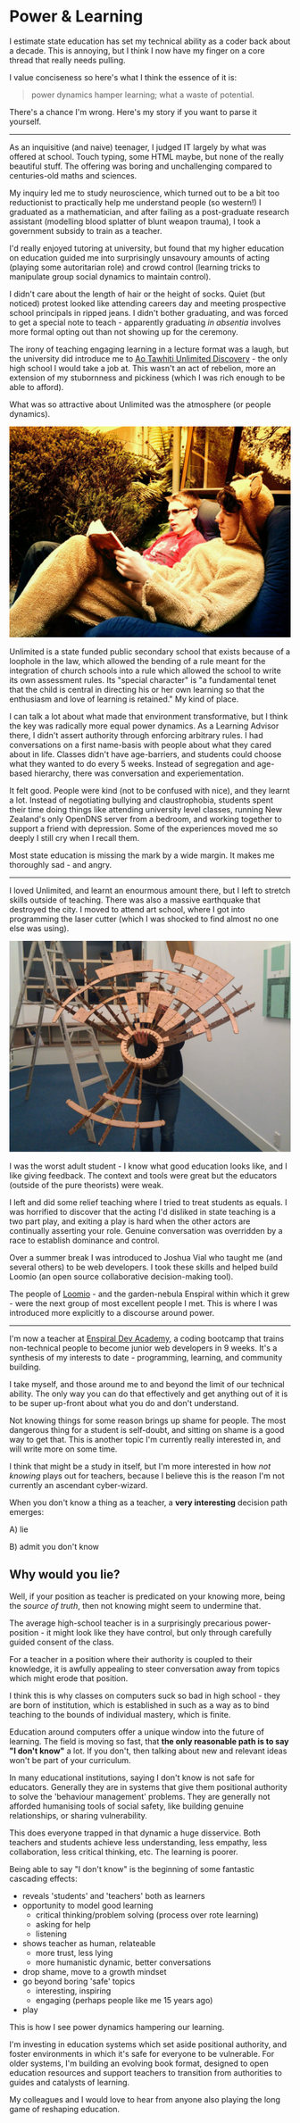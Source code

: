 # Power & Learning

I estimate state education has set my technical ability as a coder back about a decade.
This is annoying, but I think I now have my finger on a core thread that really needs pulling.

I value conciseness so here's what I think the essence of it is: 
> power dynamics hamper learning; what a waste of potential.

There's a chance I'm wrong. Here's my story if you want to parse it yourself.

---

As an inquisitive (and naive) teenager, I judged IT largely by what was offered at school.
Touch typing, some HTML maybe, but none of the really beautiful stuff.
The offering was boring and unchallenging compared to centuries-old maths and sciences. 

My inquiry led me to study neuroscience, which turned out to be a bit too reductionist to practically help me understand people (so western!)
I graduated as a mathematician, and after failing as a post-graduate research assistant (modelling blood splatter of blunt weapon trauma), I took a government subsidy to train as a teacher. 

I'd really enjoyed tutoring at university, but found that my higher education on education guided me into surprisingly unsavoury amounts of acting (playing some autoritarian role) and crowd control (learning tricks to manipulate group social dynamics to maintain control).

I didn't care about the length of hair or the height of socks.
Quiet (but noticed) protest looked like attending careers day and meeting prospective school principals in ripped jeans.
I didn't bother graduating, and was forced to get a special note to teach - apparently graduating _in absentia_ involves more formal opting out than not showing up for the ceremony.

The irony of teaching engaging learning in a lecture format was a laugh, but the university did introduce me to [Ao Tawhiti Unlimited Discovery](http://aotawhiti.school.nz/) - the only high school I would take a job at.
This wasn't an act of rebelion, more an extension of my stubornness and pickiness (which I was rich enough to be able to afford).

What was so attractive about Unlimited was the atmosphere (or people dynamics).

![Students at Unlimited](images/upt_learning.jpg "Students learning at Unlimited")


Unlimited is a state funded public secondary school that exists because of a loophole in the law, which allowed the bending of a rule meant for the integration of church schools into a rule which allowed the school to write its own assessment rules.
Its "special character" is "a fundamental tenet that the child is central in directing his or her own learning so that the enthusiasm and love of learning is retained."
My kind of place.

I can talk a lot about what made that environment transformative, but I think the key was radically more equal power dynamics.
As a Learning Advisor there, I didn't assert authority through enforcing arbitrary rules.
I had conversations on a first name-basis with people about what they cared about in life.
Classes didn't have age-barriers, and students could choose what they wanted to do every 5 weeks.
Instead of segregation and age-based hierarchy, there was conversation and experiementation.

It felt good.
People were kind (not to be confused with nice), and they learnt a lot.
Instead of negotiating bullying and claustrophobia, students spent their time doing things like attending university level classes, running New Zealand's only OpenDNS server from a bedroom, and working together to support a friend with depression.
Some of the experiences moved me so deeply I still cry when I recall them.

Most state education is missing the mark by a wide margin. It makes me thoroughly sad - and angry.

---

I loved Unlimited, and learnt an enourmous amount there, but I left to stretch skills outside of teaching.
There was also a massive earthquake that destroyed the city.
I moved to attend art school, where I got into programming the laser cutter (which I was shocked to find almost no one else was using). 

![Death Ray in construction](images/laser_death_ray_2.jpg "Death Ray (solar collector) in construction")

I was the worst adult student - I know what good education looks like, and I like giving feedback.
The context and tools were great but the educators (outside of the pure theorists) were weak.

I left and did some relief teaching where I tried to treat students as equals.
I was horrified to discover that the acting I'd disliked in state teaching is a two part play, and exiting a play is hard when the other actors are continually asserting your role.
Genuine conversation was overridden by a race to establish dominance and control.

Over a summer break I was introduced to Joshua Vial who taught me (and several others) to be web developers.
I took these skills and helped build Loomio (an open source collaborative decision-making tool).

The people of [Loomio](http://www.loomio.org)  - and the garden-nebula Enspiral within which it grew - were the next group of most excellent people I met.
This is where I was introduced more explicitly to a discourse around power.

---

I'm now a teacher at [Enspiral Dev Academy](http://www.devacademy.co.nz), a coding bootcamp that trains non-technical people to become junior web developers in 9 weeks.
It's a synthesis of my interests to date - programming, learning, and community building.

I take myself, and those around me to and beyond the limit of our technical ability.
The only way you can do that effectively and get anything out of it is to be super up-front about what you do and don't understand.

Not knowing things for some reason brings up shame for people.
The most dangerous thing for a student is self-doubt, and sitting on shame is a good way to get that.
This is another topic I'm currently really interested in, and will write more on some time.

I think that might be a study in itself, but I'm more interested in how _not knowing_ plays out for teachers, because I believe this is the reason I'm not currently an ascendant cyber-wizard.

When you don't know a thing as a teacher, a **very interesting** decision path emerges: 

A) lie

B) admit you don't know


## Why would you lie?

Well, if your position as teacher is predicated on your knowing more, being the _source of truth_, then not knowing might seem to undermine that.

The average high-school teacher is in a surprisingly precarious power-position - it might look like they have control, but only through carefully guided consent of the class.

For a teacher in a position where their authority is coupled to their knowledge, it is awfully appealing to steer conversation away from topics which might erode that position.

I think this is why classes on computers suck so bad in high school - they are born of institution, which is established in such as a way as to bind teaching to the bounds of individual mastery, which is finite.

Education around computers offer a unique window into the future of learning. The field is moving so fast, that **the only reasonable path is to say "I don't know"** a lot.
If you don't, then talking about new and relevant ideas won't be part of your curriculum.

In many educational institutions, saying I don't know is not safe for educators.
Generally they are in systems that give them positional authority to solve the 'behaviour management' problems.
They are generally not afforded humanising tools of social safety, like building genuine relationships, or sharing vulnerability.

This does everyone trapped in that dynamic a huge disservice.
Both teachers and students achieve less understanding, less empathy, less collaboration, less critical thinking, etc.
The learning is poorer.

Being able to say "I don't know" is the beginning of some fantastic cascading effects:
- reveals 'students' and 'teachers' both as learners
- opportunity to model good learning
  - critical thinking/problem solving (process over rote learning)
  - asking for help
  - listening
- shows teacher as human, relateable
  - more trust, less lying
  - more humanistic dynamic, better conversations
- drop shame, move to a growth mindset
- go beyond boring 'safe' topics
  - interesting, inspiring
  - engaging (perhaps people like me 15 years ago)
- play


This is how I see power dynamics hampering our learning.

I'm investing in education systems which set aside positional authority, and foster environments in which it's safe for everyone to be vulnerable.
For older systems, I'm building an evolving book format, designed to open education resources and support teachers to transition from authorities to guides and catalysts of learning.

My colleagues and I would love to hear from anyone also playing the long game of reshaping education.

